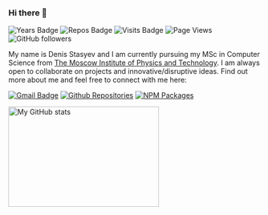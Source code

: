 ### Hi there 👋

![Years Badge](https://badges.pufler.dev/years/denisstasyev)
![Repos Badge](https://badges.pufler.dev/repos/denisstasyev)
![Visits Badge](https://badges.pufler.dev/visits/denisstasyev/denisstasyev)
![Page Views](https://komarev.com/ghpvc/?username=denisstasyev)
![GitHub followers](https://img.shields.io/github/followers/denisstasyev?logo=github)

My name is Denis Stasyev and I am currently pursuing my MSc in Computer Science from [The Moscow Institute of Physics and Technology](https://mipt.ru/english/). I am always open to collaborate on projects and innovative/disruptive ideas. Find out more about me and feel free to connect with me here:

[![Gmail Badge](https://img.shields.io/badge/-denisstasyev@gmail.com-c71610?logo=Gmail&logoColor=white)](mailto:denisstasyev@gmail.com)
[![Github Repositories](https://img.shields.io/badge/-denisstasyev-24292f?logo=Github&logoColor=white)](https://github.com/denisstasyev?tab=repositories)
[![NPM Packages](https://img.shields.io/badge/-denisstasyev-24292f?logo=NPM&logoColor=white)](https://www.npmjs.com/~denisstasyev)

<a href="https://github.com/denisstasyev">
  <img 
    src="https://github-readme-stats.vercel.app/api?username=denisstasyev&show_icons=true&theme=graywhite&count_private=true&include_all_commits=true&hide_rank=true"
    alt="My GitHub stats"
    align="middle"
    height="200"
    width="300"
  />
</a>

<!--
**denisstasyev/denisstasyev** is a ✨ _special_ ✨ repository because its `README.md` (this file) appears on your GitHub profile.

Here are some ideas to get you started:

- 🔭 I’m currently working on ...
- 🌱 I’m currently learning ...
- 👯 I’m looking to collaborate on ...
- 🤔 I’m looking for help with ...
- 💬 Ask me about ...
- 📫 How to reach me: ...
- 😄 Pronouns: ...
- ⚡ Fun fact: ...
-->

